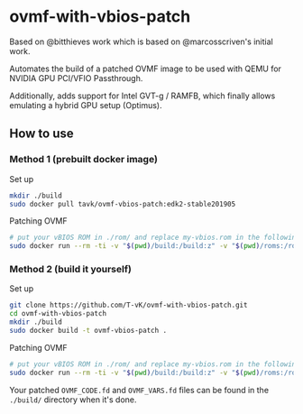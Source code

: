 # ovmf-with-vbios-patch

Based on @bitthieves work which is based on @marcosscriven's initial work.

Automates the build of a patched OVMF image to be used with QEMU for NVIDIA GPU PCI/VFIO Passthrough.

Additionally, adds support for Intel GVT-g / RAMFB, which finally allows emulating a hybrid GPU setup (Optimus).

## How to use

### Method 1 (prebuilt docker image)

Set up

``` Bash
mkdir ./build
sudo docker pull tavk/ovmf-vbios-patch:edk2-stable201905
```

Patching OVMF 

``` Bash
# put your vBIOS ROM in ./rom/ and replace my-vbios.rom in the following command
sudo docker run --rm -ti -v "$(pwd)/build:/build:z" -v "$(pwd)/roms:/roms:z" -e "VROM=my-vbios.rom" tavk/ovmf-vbios-patch:edk2-stable201905
```

### Method 2 (build it yourself)

Set up

``` Bash
git clone https://github.com/T-vK/ovmf-with-vbios-patch.git
cd ovmf-with-vbios-patch
mkdir ./build
sudo docker build -t ovmf-vbios-patch .
```

Patching OVMF 

``` Bash
# put your vBIOS ROM in ./rom/ and replace my-vbios.rom in the following command
sudo docker run --rm -ti -v "$(pwd)/build:/build:z" -v "$(pwd)/roms:/roms:z" -e "VROM=my-vbios.rom" ovmf-vbios-patch
```

Your patched `OVMF_CODE.fd` and `OVMF_VARS.fd` files can be found in the `./build/` directory when it's done.
